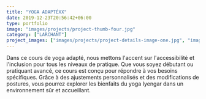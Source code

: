 ```yaml
---
title: "YOGA ADAPTÉXX"
date: 2019-12-23T20:56:42+06:00
type: portfolio
image: "images/projects/project-thumb-four.jpg"
category: ["LARCHANT"]
project_images: ["images/projects/project-details-image-one.jpg", "images/projects/project-details-image-two.jpg"]
---
```


Dans ce cours de yoga adapté, nous mettons l'accent sur l'accessibilité et l'inclusion pour tous les niveaux de pratique. Que vous soyez débutant ou pratiquant avancé, ce cours est conçu pour répondre à vos besoins spécifiques. Grâce à des ajustements personnalisés et des modifications de postures, vous pourrez explorer les bienfaits du yoga Iyengar dans un environnement sûr et accueillant.

